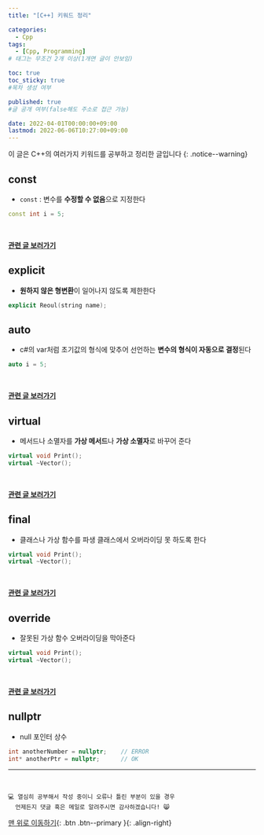```yaml
---
title: "[C++] 키워드 정리" 

categories:
  - Cpp
tags:
  - [Cpp, Programming]
# 태그는 무조건 2개 이상(1개면 글이 안보임)

toc: true
toc_sticky: true
#목차 생성 여부

published: true
#글 공개 여부(false해도 주소로 접근 가능)

date: 2022-04-01T00:00:00+09:00
lastmod: 2022-06-06T10:27:00+09:00
---
```


<!-- description : 25자에서 160자 사이 -->
이 글은 C++의 여러가지 키워드를 공부하고 정리한 글입니다
{: .notice--warning}

## const
- `const` : 변수를 **수정할 수 없음**으로 지정한다
```cpp
const int i = 5;
```

<br>

[**관련 글 보러가기**](https://reoul.github.io/cpp/cpp-12/)

## explicit
- **원하지 않은 형변환**이 일어나지 않도록 제한한다
```cpp
explicit Reoul(string name);
```

## auto
- c#의 var처럼 초기값의 형식에 맞추어 선언하는 **변수의 형식이 자동으로 결정**된다
```cpp
auto i = 5;
```

<br>

[**관련 글 보러가기**](https://reoul.github.io/cpp/cpp-36/)

## virtual
- 메서드나 소멸자를 **가상 메서드**나 **가상 소멸자**로 바꾸어 준다
```cpp
virtual void Print();
virtual ~Vector();
```

<br>

[**관련 글 보러가기**](https://reoul.github.io/cpp/cpp-17/)

## final
- 클래스나 가상 함수를 파생 클래스에서 오버라이딩 못 하도록 한다
```cpp
virtual void Print();
virtual ~Vector();
```

<br>

[**관련 글 보러가기**](https://reoul.github.io/cpp/cpp-39/)

## override
- 잘못된 가상 함수 오버라이딩을 막아준다
```cpp
virtual void Print();
virtual ~Vector();
```

<br>

[**관련 글 보러가기**](https://reoul.github.io/cpp/cpp-39/)

## nullptr
- null 포인터 상수

```cpp
int anotherNumber = nullptr;    // ERROR
int* anotherPtr = nullptr;      // OK
```

***
<br>

    💻 열심히 공부해서 작성 중이니 오류나 틀린 부분이 있을 경우 
      언제든지 댓글 혹은 메일로 알려주시면 감사하겠습니다! 😸

[맨 위로 이동하기](#){: .btn .btn--primary }{: .align-right}